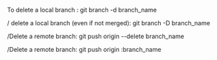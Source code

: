  To delete a local branch :
 git branch -d branch_name

 / delete a local branch (even if not merged):
 git branch -D branch_name

 /Delete a remote branch:
git push origin --delete branch_name

/Delete a remote branch:
git push origin :branch_name
